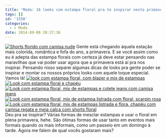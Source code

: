 ```yaml
---
title: 'Moda: 16 looks com estampa floral pra te inspirar nesta primavera'
tags: []
id: '1558'
categories:
  - - Moda
date: 2014-09-08 20:37:36
---
```


[![Shorts florido com camisa nude](http://natalia.blog.br/wp-content/uploads/2014/09/flores1.jpg)](http://natalia.blog.br/wp-content/uploads/2014/09/flores1.jpg) Gente está chegando àquela estação mais colorida, romântica e fofa do ano, a primavera. E se você assim como eu é adepta das estampa florais com certeza já deve estar pensando nas maravilhas que vai poder usar agora que a primavera está aí pra nos inspirar. Pensando nisso separei algumas dicas de looks pra gente poder se inspirar e montar os nossos próprios looks com aquele toque especial. Vamos lá! [![look com estampa floral, com blazer e mix de estampas](http://natalia.blog.br/wp-content/uploads/2014/09/florais-1-6-11.jpg)](http://natalia.blog.br/wp-content/uploads/2014/09/florais-1-6-11.jpg)[![Look com estampa floral e chapéu ](http://natalia.blog.br/wp-content/uploads/2014/09/florais-2-4-8.jpg)](http://natalia.blog.br/wp-content/uploads/2014/09/florais-2-4-8.jpg)[![Look com estampa floral, mix de estampas e colete jeans com camisa jeans ](http://natalia.blog.br/wp-content/uploads/2014/09/florais-3-5-10.jpg)](http://natalia.blog.br/wp-content/uploads/2014/09/florais-3-5-10.jpg)[![Look com estampa floral, mix de estampa listrada com floral, scarpin rosa](http://natalia.blog.br/wp-content/uploads/2014/09/florais-7-12-14.jpg)](http://natalia.blog.br/wp-content/uploads/2014/09/florais-7-12-14.jpg)[![Look com estampa floral, mix de estampas listrada e flora, chapéu com camisa regata e meia calça com shorts floral ](http://natalia.blog.br/wp-content/uploads/2014/09/florais-9-13-15.jpg)](http://natalia.blog.br/wp-content/uploads/2014/09/florais-9-13-15.jpg) Deu pra se inspirar? Várias formas de mesclar estampas e usar o floral em plena primavera, hehe. São ótimas formas de usar tanto em eventos mais formais quando os mais informais, como um passeio em um domingo à tarde.  Agora me falem de qual vocês gostaram mais?